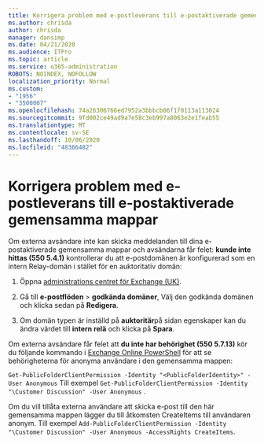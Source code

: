 ```yaml
---
title: Korrigera problem med e-postleverans till e-postaktiverade gemensamma mappar
ms.author: chrisda
author: chrisda
manager: dansimp
ms.date: 04/21/2020
ms.audience: ITPro
ms.topic: article
ms.service: o365-administration
ROBOTS: NOINDEX, NOFOLLOW
localization_priority: Normal
ms.custom:
- "1956"
- "3500007"
ms.openlocfilehash: 74a26306766ed7952a3bbbcb06f1f0113a113024
ms.sourcegitcommit: 9fd002ce49ad9a7e58c3eb997a8063e2e1feab55
ms.translationtype: MT
ms.contentlocale: sv-SE
ms.lasthandoff: 10/06/2020
ms.locfileid: "48366482"
---
```

# <a name="fix-email-delivery-issues-to-mail-enabled-public-folders"></a>Korrigera problem med e-postleverans till e-postaktiverade gemensamma mappar

Om externa avsändare inte kan skicka meddelanden till dina e-postaktiverade gemensamma mappar och avsändarna får felet: **kunde inte hittas (550 5.4.1)** kontrollerar du att e-postdomänen är konfigurerad som en intern Relay-domän i stället för en auktoritativ domän:

1. Öppna [administrations centret för Exchange (UK)](https://docs.microsoft.com/Exchange/exchange-admin-center).

2. Gå till **e-postflöden** \> **godkända domäner**, Välj den godkända domänen och klicka sedan på **Redigera**.

3. Om domän typen är inställd på **auktoritär**på sidan egenskaper kan du ändra värdet till **intern relä** och klicka på **Spara**.

Om externa avsändare får felet att **du inte har behörighet (550 5.7.13)** kör du följande kommando i [Exchange Online PowerShell](https://docs.microsoft.com/powershell/exchange/exchange-online/connect-to-exchange-online-powershell/connect-to-exchange-online-powershell) för att se behörigheterna för anonyma användare i den gemensamma mappen:

`Get-PublicFolderClientPermission -Identity "<PublicFolderIdentity>" -User Anonymous` Till exempel `Get-PublicFolderClientPermission -Identity "\Customer Discussion" -User Anonymous` .

Om du vill tillåta externa användare att skicka e-post till den här gemensamma mappen lägger du till åtkomsten CreateItems till användaren anonym. Till exempel `Add-PublicFolderClientPermission -Identity "\Customer Discussion" -User Anonymous -AccessRights CreateItems`.
